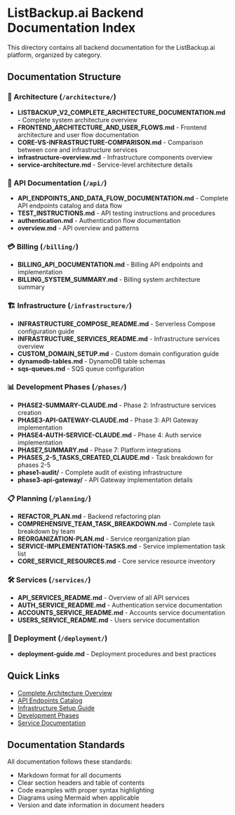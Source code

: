 # ListBackup.ai Backend Documentation Index

This directory contains all backend documentation for the ListBackup.ai platform, organized by category.

## Documentation Structure

### 📐 Architecture (`/architecture/`)
- **LISTBACKUP_V2_COMPLETE_ARCHITECTURE_DOCUMENTATION.md** - Complete system architecture overview
- **FRONTEND_ARCHITECTURE_AND_USER_FLOWS.md** - Frontend architecture and user flow documentation
- **CORE-VS-INFRASTRUCTURE-COMPARISON.md** - Comparison between core and infrastructure services
- **infrastructure-overview.md** - Infrastructure components overview
- **service-architecture.md** - Service-level architecture details

### 🔌 API Documentation (`/api/`)
- **API_ENDPOINTS_AND_DATA_FLOW_DOCUMENTATION.md** - Complete API endpoints catalog and data flow
- **TEST_INSTRUCTIONS.md** - API testing instructions and procedures
- **authentication.md** - Authentication flow documentation
- **overview.md** - API overview and patterns

### 💳 Billing (`/billing/`)
- **BILLING_API_DOCUMENTATION.md** - Billing API endpoints and implementation
- **BILLING_SYSTEM_SUMMARY.md** - Billing system architecture summary

### 🏗️ Infrastructure (`/infrastructure/`)
- **INFRASTRUCTURE_COMPOSE_README.md** - Serverless Compose configuration guide
- **INFRASTRUCTURE_SERVICES_README.md** - Infrastructure services overview
- **CUSTOM_DOMAIN_SETUP.md** - Custom domain configuration guide
- **dynamodb-tables.md** - DynamoDB table schemas
- **sqs-queues.md** - SQS queue configuration

### 📊 Development Phases (`/phases/`)
- **PHASE2-SUMMARY-CLAUDE.md** - Phase 2: Infrastructure services creation
- **PHASE3-API-GATEWAY-CLAUDE.md** - Phase 3: API Gateway implementation
- **PHASE4-AUTH-SERVICE-CLAUDE.md** - Phase 4: Auth service implementation
- **PHASE7_SUMMARY.md** - Phase 7: Platform integrations
- **PHASES_2-5_TASKS_CREATED_CLAUDE.md** - Task breakdown for phases 2-5
- **phase1-audit/** - Complete audit of existing infrastructure
- **phase3-api-gateway/** - API Gateway implementation details

### 📋 Planning (`/planning/`)
- **REFACTOR_PLAN.md** - Backend refactoring plan
- **COMPREHENSIVE_TEAM_TASK_BREAKDOWN.md** - Complete task breakdown by team
- **REORGANIZATION-PLAN.md** - Service reorganization plan
- **SERVICE-IMPLEMENTATION-TASKS.md** - Service implementation task list
- **CORE_SERVICE_RESOURCES.md** - Core service resource inventory

### 🛠️ Services (`/services/`)
- **API_SERVICES_README.md** - Overview of all API services
- **AUTH_SERVICE_README.md** - Authentication service documentation
- **ACCOUNTS_SERVICE_README.md** - Accounts service documentation
- **USERS_SERVICE_README.md** - Users service documentation

### 🚀 Deployment (`/deployment/`)
- **deployment-guide.md** - Deployment procedures and best practices

## Quick Links

- [Complete Architecture Overview](/backend/docs/architecture/LISTBACKUP_V2_COMPLETE_ARCHITECTURE_DOCUMENTATION.md)
- [API Endpoints Catalog](/backend/docs/api/API_ENDPOINTS_AND_DATA_FLOW_DOCUMENTATION.md)
- [Infrastructure Setup Guide](/backend/docs/infrastructure/INFRASTRUCTURE_COMPOSE_README.md)
- [Development Phases](/backend/docs/phases/)
- [Service Documentation](/backend/docs/services/API_SERVICES_README.md)

## Documentation Standards

All documentation follows these standards:
- Markdown format for all documents
- Clear section headers and table of contents
- Code examples with proper syntax highlighting
- Diagrams using Mermaid when applicable
- Version and date information in document headers
